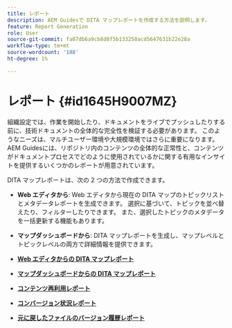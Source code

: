 ```yaml
---
title: レポート
description: AEM Guidesで DITA マップレポートを作成する方法を説明します。
feature: Report Generation
role: User
source-git-commit: fa07db6a9cb8d8f5b133258acd5647631b22e28a
workflow-type: tm+mt
source-wordcount: '188'
ht-degree: 1%

---
```


# レポート {#id1645H9007MZ}

組織設定では、作業を開始したり、ドキュメントをライブでプッシュしたりする前に、技術ドキュメントの全体的な完全性を検証する必要があります。 このようなニーズは、マルチユーザー環境や大規模環境ではさらに重要になります。 AEM Guidesには、リポジトリ内のコンテンツの全体的な正常性と、コンテンツがドキュメントプロセスでどのように使用されているかに関する有用なインサイトを提供するいくつかのレポートが用意されています。

DITA マップレポートは、次の 2 つの方法で作成できます。

- **Web エディタから**: Web エディタから現在の DITA マップのトピックリストとメタデータレポートを生成できます。 選択に基づいて、トピックを並べ替えたり、フィルターしたりできます。 また、選択したトピックのメタデータを一括更新する機能もあります。
- **マップダッシュボードから**: DITA マップレポートを生成し、マップレベルとトピックレベルの両方で詳細情報を提供できます。

- **[Web エディタからの DITA マップレポート](reports-web-editor.md)**

- **[マップダッシュボードからの DITA マップレポート](reports-ditamap.md)**

- **[コンテンツ再利用レポート](reports-content-reuse.md)**

- **[コンバージョン状況レポート](reports-convertion-status.md)**

- **[元に戻したファイルのバージョン履歴レポート](reports-reverted-file-version-history.md)**

